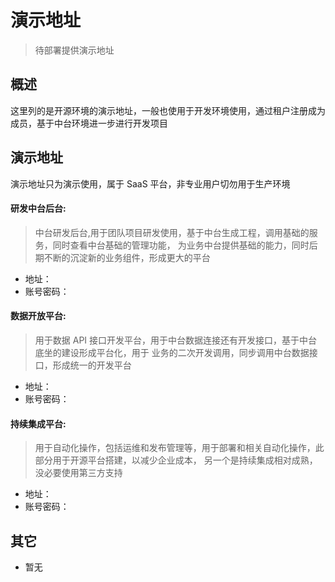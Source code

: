 # 演示地址

> 待部署提供演示地址

## 概述

这里列的是开源环境的演示地址，一般也使用于开发环境使用，通过租户注册成为成员，基于中台环境进一步进行开发项目

## 演示地址

演示地址只为演示使用，属于 SaaS 平台，非专业用户切勿用于生产环境

#### 研发中台后台:

> 中台研发后台,用于团队项目研发使用，基于中台生成工程，调用基础的服务，同时查看中台基础的管理功能，
> 为业务中台提供基础的能力，同时后期不断的沉淀新的业务组件，形成更大的平台

- 地址：
- 账号密码：

#### 数据开放平台:

> 用于数据 API 接口开发平台，用于中台数据连接还有开发接口，基于中台底坐的建设形成平台化，用于
> 业务的二次开发调用，同步调用中台数据接口，形成统一的开发平台

- 地址：
- 账号密码：

#### 持续集成平台:

> 用于自动化操作，包括运维和发布管理等，用于部署和相关自动化操作，此部分用于开源平台搭建，以减少企业成本，
> 另一个是持续集成相对成熟，没必要使用第三方支持

- 地址：
- 账号密码：

## 其它

- 暂无
